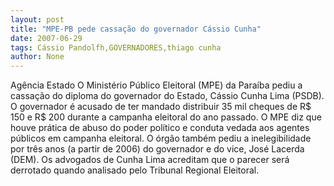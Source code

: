 ```yaml
---
layout: post
title: "MPE-PB pede cassação do governador Cássio Cunha"
date: 2007-06-29
tags: Cássio Pandolfh,GOVERNADORES,thiago cunha
author: None
---
```

Ag&ecirc;ncia Estado
O Minist&eacute;rio P&uacute;blico Eleitoral (MPE) da Para&iacute;ba pediu a cassa&ccedil;&atilde;o do diploma do governador do Estado, C&aacute;ssio Cunha Lima (PSDB). O governador &eacute; acusado de ter mandado distribuir 35 mil cheques de R$ 150 e R$ 200 durante a campanha eleitoral do ano passado. O MPE diz que houve pr&aacute;tica de abuso do poder pol&iacute;tico e conduta vedada aos agentes p&uacute;blicos em campanha eleitoral.
O &oacute;rg&atilde;o tamb&eacute;m pediu a inelegibilidade por tr&ecirc;s anos (a partir de 2006) do governador e do vice, Jos&eacute; Lacerda (DEM). Os advogados de Cunha Lima acreditam que o parecer ser&aacute; derrotado quando analisado pelo Tribunal Regional Eleitoral. 